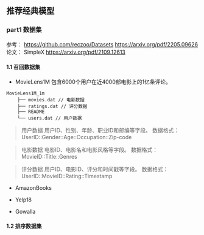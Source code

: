 ## 推荐经典模型


### part1 数据集

参考： https://github.com/reczoo/Datasets https://arxiv.org/pdf/2205.09626
论文： SimpleX https://arxiv.org/pdf/2109.12613

#### 1.1 召回数据集

* MovieLens1M
包含6000个用户在近4000部电影上的1亿条评论。

```
MovieLens1M_1m
    ├── movies.dat // 电影数据
    ├── ratings.dat // 评分数据
    ├── README
    └── users.dat // 用户数据
```
> 用户数据
用户ID、性别、年龄、职业ID和邮编等字段。
数据格式：UserID::Gender::Age::Occupation::Zip-code

> 电影数据
电影ID、电影名和电影风格等字段。
数据格式：MovieID::Title::Genres

> 评分数据
用户ID、电影ID、评分和时间戳等字段。
数据格式：UserID::MovieID::Rating::Timestamp

* AmazonBooks

* Yelp18

* Gowalla



#### 1.2  排序数据集